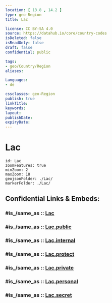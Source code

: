 ```yaml
---
location: [ 13.8 , 14.2 ] 
type: geo-Region
title: Lac

license: CC BY-SA 4.0
source: https://datahub.io/core/country-codes
isDeleted: false
isReadOnly: false
draft: false
confidential: public

tags:
- geo/Country/Region
aliases:

Languages:
- de

cssclasses: geo-Region
publish: true
linkTitle: 
keywords: 
layout: 
publishDate: 
expiryDate: 
---
```


# Lac

```leaflet
id: Lac
zoomFeatures: true 
minZoom: 2 
maxZoom: 18
geojsonFolder: ./Lac/
markerFolder: ./Lac/
```


## Confidential Links & Embeds: 

### #is_/same_as :: [Lac](/_Standards/Earth/Continent/Africa/Africa~Central/Chad/Regions~Chad/Lac.md) 

### #is_/same_as :: [Lac.public](/_public/Earth/Continent/Africa/Africa~Central/Chad/Regions~Chad/Lac.public.md) 

### #is_/same_as :: [Lac.internal](/_internal/Earth/Continent/Africa/Africa~Central/Chad/Regions~Chad/Lac.internal.md) 

### #is_/same_as :: [Lac.protect](/_protect/Earth/Continent/Africa/Africa~Central/Chad/Regions~Chad/Lac.protect.md) 

### #is_/same_as :: [Lac.private](/_private/Earth/Continent/Africa/Africa~Central/Chad/Regions~Chad/Lac.private.md) 

### #is_/same_as :: [Lac.personal](/_personal/Earth/Continent/Africa/Africa~Central/Chad/Regions~Chad/Lac.personal.md) 

### #is_/same_as :: [Lac.secret](/_secret/Earth/Continent/Africa/Africa~Central/Chad/Regions~Chad/Lac.secret.md)

